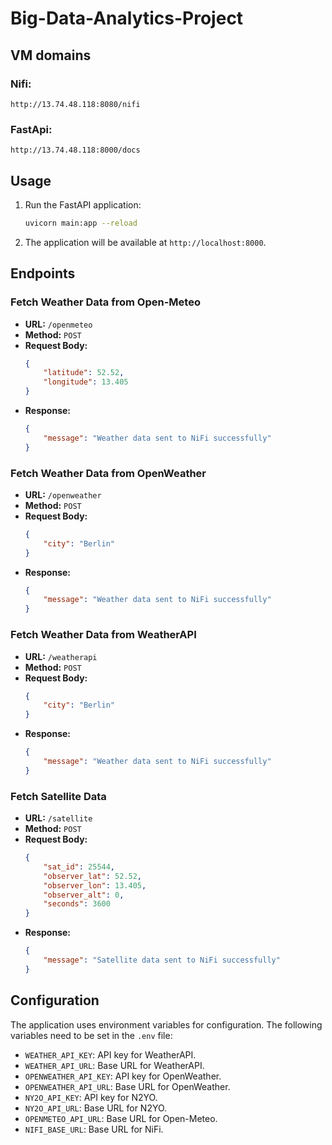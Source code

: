 # Big-Data-Analytics-Project

## VM domains
### Nifi: 
`http://13.74.48.118:8080/nifi`
### FastApi:
`http://13.74.48.118:8000/docs`

## Usage

1. Run the FastAPI application:
    ```sh
    uvicorn main:app --reload
    ```

2. The application will be available at `http://localhost:8000`.

## Endpoints

### Fetch Weather Data from Open-Meteo

- **URL:** `/openmeteo`
- **Method:** `POST`
- **Request Body:**
    ```json
    {
        "latitude": 52.52,
        "longitude": 13.405
    }
    ```
- **Response:**
    ```json
    {
        "message": "Weather data sent to NiFi successfully"
    }
    ```

### Fetch Weather Data from OpenWeather

- **URL:** `/openweather`
- **Method:** `POST`
- **Request Body:**
    ```json
    {
        "city": "Berlin"
    }
    ```
- **Response:**
    ```json
    {
        "message": "Weather data sent to NiFi successfully"
    }
    ```

### Fetch Weather Data from WeatherAPI

- **URL:** `/weatherapi`
- **Method:** `POST`
- **Request Body:**
    ```json
    {
        "city": "Berlin"
    }
    ```
- **Response:**
    ```json
    {
        "message": "Weather data sent to NiFi successfully"
    }
    ```

### Fetch Satellite Data

- **URL:** `/satellite`
- **Method:** `POST`
- **Request Body:**
    ```json
    {
        "sat_id": 25544,
        "observer_lat": 52.52,
        "observer_lon": 13.405,
        "observer_alt": 0,
        "seconds": 3600
    }
    ```
- **Response:**
    ```json
    {
        "message": "Satellite data sent to NiFi successfully"
    }
    ```

## Configuration

The application uses environment variables for configuration. The following variables need to be set in the `.env` file:

- `WEATHER_API_KEY`: API key for WeatherAPI.
- `WEATHER_API_URL`: Base URL for WeatherAPI.
- `OPENWEATHER_API_KEY`: API key for OpenWeather.
- `OPENWEATHER_API_URL`: Base URL for OpenWeather.
- `NY2O_API_KEY`: API key for N2YO.
- `NY2O_API_URL`: Base URL for N2YO.
- `OPENMETEO_API_URL`: Base URL for Open-Meteo.
- `NIFI_BASE_URL`: Base URL for NiFi.